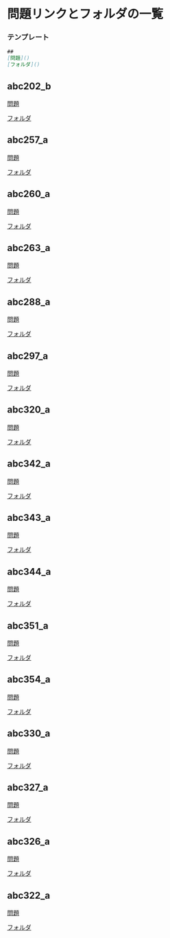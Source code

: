 
# 問題リンクとフォルダの一覧

### テンプレート
```md
##
[問題]()
[フォルダ]()
```
## abc202_b
[問題](https://atcoder.jp/contests/abc202/tasks/abc202_b)

[フォルダ](abc202_b)
## abc257_a
[問題](https://atcoder.jp/contests/abc257/tasks/abc257_a)

[フォルダ](abc257_a)
## abc260_a
[問題](https://atcoder.jp/contests/abc260/tasks/abc260_a)

[フォルダ](abc260_a)
## abc263_a
[問題](https://atcoder.jp/contests/abc263/tasks/abc263_a)

[フォルダ](abc263_a)
## abc288_a
[問題](https://atcoder.jp/contests/abc288/tasks/abc288_a)

[フォルダ](abc288_a)
## abc297_a
[問題](https://atcoder.jp/contests/abc297/tasks/abc297_a)

[フォルダ](abc297_a)
## abc320_a
[問題](https://atcoder.jp/contests/abc320/tasks/abc320_a)

[フォルダ](abc320_a)
## abc342_a
[問題](https://atcoder.jp/contests/abc342/tasks/abc342_a)

[フォルダ](abc342_a)
## abc343_a
[問題](https://atcoder.jp/contests/abc343/tasks/abc343_a)

[フォルダ](abc343_a)
## abc344_a
[問題](https://atcoder.jp/contests/abc344/tasks/abc344_a)

[フォルダ](abc344_a)
## abc351_a
[問題](https://atcoder.jp/contests/abc351/tasks/abc351_a)

[フォルダ](abc351_a)
## abc354_a
[問題](https://atcoder.jp/contests/abc354/tasks/abc354_a)

[フォルダ](abc354_a)
## abc330_a
[問題](https://atcoder.jp/contests/abc330/tasks/abc330_a)

[フォルダ](abc330_a)
## abc327_a
[問題](https://atcoder.jp/contests/abc327/tasks/abc327_a)

[フォルダ](abc327_a)
## abc326_a
[問題](https://atcoder.jp/contests/abc326/tasks/abc326_a)

[フォルダ](abc326_a)
## abc322_a
[問題](https://atcoder.jp/contests/abc322/tasks/abc322_a)

[フォルダ](abc322_a)

